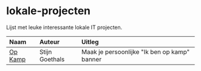 # lokale-projecten
Lijst met leuke interessante lokale IT projecten.

| Naam        | Auteur | Uitleg |
|:----------- |:------ |:------|
| [Op Kamp](https://github.com/icecoldfire/opkamp)     | Stijn Goethals | Maak je persoonlijke "Ik ben op kamp" banner |

